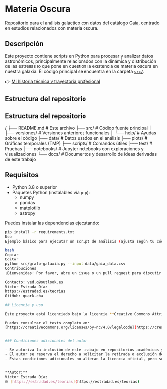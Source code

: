 # Materia Oscura

Repositorio para el análisis galáctico con datos del catálogo Gaia, centrado en estudios relacionados con materia oscura.

## Descripción

Este proyecto contiene scripts en Python para procesar y analizar datos astronómicos, principalmente relacionados con la dinámica y distribución de las estrellas lo que pone en cuestión la existencia de materia oscura en nuestra galaxia. El código principal se encuentra en la carpeta [`src/`](./src).

👉 [Mi historia técnica y trayectoria profesional](./LEGADO_TECNICO.md)

## Estructura del repositorio

## Estructura del repositorio

/
├── README.md              # Este archivo
├── src/                   # Código fuente principal
│   ├── versiones/         # Versiones anteriores funcionales
│   └── help/              # Ayudas sobre el código
├── data/                  # Datos usados en el análisis
├── plots/                 # Gráficas temporales (TMP)
├── scripts/               # Comandos útiles
├── test/                  # Pruebas
├── notebooks/             # Jupyter notebooks con exploraciones y visualizaciones
└── docs/                  # Documentos y desarrollo de ideas derivadas de este trabajo


## Requisitos

- Python 3.8 o superior
- Paquetes Python (instalables vía `pip`):
  - numpy
  - pandas
  - matplotlib
  - astropy

Puedes instalar las dependencias ejecutando:

```bash
pip install -r requirements.txt
Uso
Ejemplo básico para ejecutar un script de análisis (ajusta según tu código):

bash
Copiar
Editar
python src/grafo-galaxia.py --input data/gaia_data.csv
Contribuciones
¡Bienvenidas! Por favor, abre un issue o un pull request para discutir mejoras o correcciones.

Contacto: ved.q@outlook.es
Victor Estrada Díaz
https://estradad.es/teorias
GitHub: quark-cha

## Licencia y uso

Este proyecto está licenciado bajo la licencia **Creative Commons Attribution-NonCommercial 4.0 International (CC BY-NC 4.0)**.

Puedes consultar el texto completo en:  
[https://creativecommons.org/licenses/by-nc/4.0/legalcode](https://creativecommons.org/licenses/by-nc/4.0/legalcode) y un resumen en el archivo LICENSE


### Condiciones adicionales del autor

- Se autoriza la inclusión de este trabajo en repositorios académicos y bases de datos, **previa notificación al autor**.  
- El autor se reserva el derecho a solicitar la retirada o exclusión del material o de sus derivados en cualquier momento.  
- Estas condiciones adicionales no alteran la licencia oficial, pero se solicitan respetar para proteger los derechos y el control sobre el trabajo y evitar instituciones que no respeten que la ciencia debe ser abierta, ética y respetuosa.


**Autor:**  
Victor Estrada Díaz  
🌐 [https://estradad.es/teorias](https://estradad.es/teorias)
